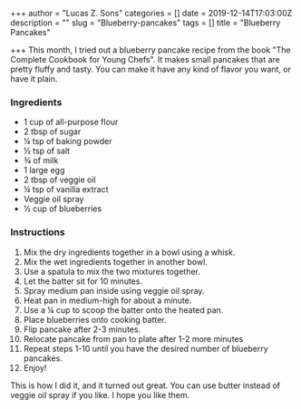 +++
author = "Lucas Z. Sons"
categories = []
date = 2019-12-14T17:03:00Z
description = ""
slug = "Blueberry-pancakes"
tags = []
title = "Blueberry Pancakes"

+++
This month, I tried out a blueberry pancake recipe from the book "The Complete Cookbook for Young Chefs".  It makes small pancakes that are pretty fluffy and tasty. You can make it have any kind of flavor you want, or have it plain.

### **Ingredients**

* 1 cup of all-purpose flour
* 2 tbsp of sugar
* ¼ tsp of baking powder
* ½ tsp of salt
* ¾ of milk
* 1 large egg
* 2 tbsp of veggie oil
* ¼ tsp of vanilla extract
* Veggie oil spray
* ½ cup of blueberries

### **Instructions**

 1. Mix the dry ingredients together in a bowl using a whisk.
 2. Mix the wet ingredients together in another bowl.
 3. Use a spatula to mix the two mixtures together.
 4. Let the batter sit for 10 minutes.
 5. Spray medium pan inside using veggie oil spray.
 6. Heat pan in medium-high for about a minute.
 7. Use a ¼ cup to scoop the batter onto the heated pan.
 8. Place blueberries onto cooking batter.
 9. Flip pancake after 2-3 minutes.
10. Relocate pancake from pan to plate after 1-2 more minutes
11. Repeat steps 1-10 until you have the desired number of blueberry pancakes.
12. Enjoy!

This is how I did it, and it turned out great. You can use butter instead of veggie oil spray if you like. I hope you like them.